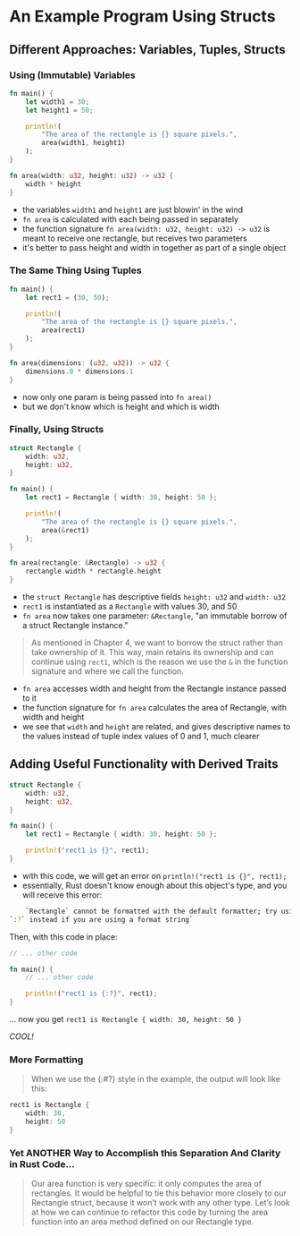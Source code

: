 # An Example Program Using Structs

## Different Approaches: Variables, Tuples, Structs

### Using (Immutable) Variables

```rust
fn main() {
    let width1 = 30;
    let height1 = 50;

    println!(
        "The area of the rectangle is {} square pixels.",
        area(width1, height1)
    );
}

fn area(width: u32, height: u32) -> u32 {
    width * height
}
```

- the variables `width1` and `height1` are just blowin' in the wind
- `fn area` is calculated with each being passed in separately
- the function signature `fn area(width: u32, height: u32) -> u32` is meant to receive one rectangle, but receives two parameters
- it's better to pass height and width in together as part of a single object

### The Same Thing Using Tuples

```rust
fn main() {
    let rect1 = (30, 50);

    println!(
        "The area of the rectangle is {} square pixels.",
        area(rect1)
    );
}

fn area(dimensions: (u32, u32)) -> u32 {
    dimensions.0 * dimensions.1
}
```

- now only one param is being passed into `fn area()`
- but we don't know which is height and which is width

### Finally, Using Structs

```rust
struct Rectangle {
    width: u32,
    height: u32,
}

fn main() {
    let rect1 = Rectangle { width: 30, height: 50 };

    println!(
        "The area of the rectangle is {} square pixels.",
        area(&rect1)
    );
}

fn area(rectangle: &Rectangle) -> u32 {
    rectangle.width * rectangle.height
}
```

- the `struct Rectangle` has descriptive fields `height: u32` and `width: u32`
- `rect1` is instantiated as a `Rectangle` with values 30, and 50
- `fn area` now takes one parameter: `&Rectangle`, "an immutable borrow of a struct Rectangle instance."

 > As mentioned in Chapter 4, we want to borrow the struct rather than take ownership of it. This way, main retains its ownership and can continue using `rect1`, which is the reason we use the `&` in the function signature and where we call the function.

- `fn area` accesses width and height from the Rectangle instance passed to it
- the function signature for `fn area` calculates the area of Rectangle, with width and height
- we see that `width` and `height` are related, and gives descriptive names to the values instead of tuple index values of 0 and 1, much clearer

## Adding Useful Functionality with Derived Traits

```rust
struct Rectangle {
    width: u32,
    height: u32,
}

fn main() {
    let rect1 = Rectangle { width: 30, height: 50 };

    println!("rect1 is {}", rect1);
}
```

- with this code, we will get an error on `println!("rect1 is {}", rect1);`
- essentially, Rust doesn't know enough about this object's type, and you will receive this error:

```bash
    `Rectangle` cannot be formatted with the default formatter; try using
`:?` instead if you are using a format string`
```

Then, with this code in place:

```rust
// ... other code

fn main() {
    // ... other code

    println!("rect1 is {:?}", rect1);
}
```

... now you get `rect1 is Rectangle { width: 30, height: 50 }`

*COOL!*

### More Formatting

> When we use the {:#?} style in the example, the output will look like this:

```rust
rect1 is Rectangle {
    width: 30,
    height: 50
}
```

### Yet ANOTHER Way to Accomplish this Separation And Clarity in Rust Code...

> Our area function is very specific: it only computes the area of rectangles. It would be helpful to tie this behavior more closely to our Rectangle struct, because it won’t work with any other type. Let’s look at how we can continue to refactor this code by turning the area function into an area method defined on our Rectangle type.
